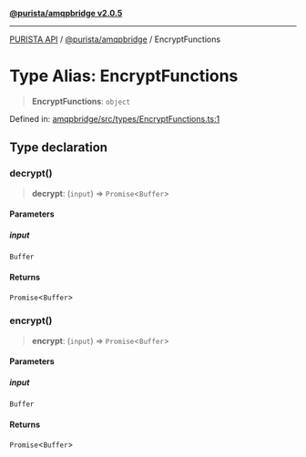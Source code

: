 [**@purista/amqpbridge v2.0.5**](../README.md)

***

[PURISTA API](../../../packages.md) / [@purista/amqpbridge](../README.md) / EncryptFunctions

# Type Alias: EncryptFunctions

> **EncryptFunctions**: `object`

Defined in: [amqpbridge/src/types/EncryptFunctions.ts:1](https://github.com/puristajs/purista/blob/master/packages/amqpbridge/src/types/EncryptFunctions.ts#L1)

## Type declaration

### decrypt()

> **decrypt**: (`input`) => `Promise`\<`Buffer`\>

#### Parameters

##### input

`Buffer`

#### Returns

`Promise`\<`Buffer`\>

### encrypt()

> **encrypt**: (`input`) => `Promise`\<`Buffer`\>

#### Parameters

##### input

`Buffer`

#### Returns

`Promise`\<`Buffer`\>
